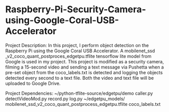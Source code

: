 # Raspberry-Pi-Security-Camera-using-Google-Coral-USB-Accelerator

Project Description: In this project, I perform object detection on the
	Raspberry Pi using the Google Coral USB Accelerator. A mobilenet_ssd
	_v2_coco_quant_postproces_edgetpu.tflite tensorflow lite model from
	Google is used in my project. This project is modified as a security
	camera, filming a 15-second video and sending a text message via Pushetta
	when a pre-set object from the coco_labels.txt is detected and logging
	the objects detected every second to a text file. Both the video and 
	text file will be uploaded to Google Drive. 
	
Project Dependencies:
	~/python-tflite-source/edgetpu/demo
		caller.py
		detectVideoMod.py
		record.py
		log.py
	~/edgetpu_models/
		mobilenet_ssd_v2_coco_quant_postprocess_edgetpu.tflite
		coco_labels.txt
